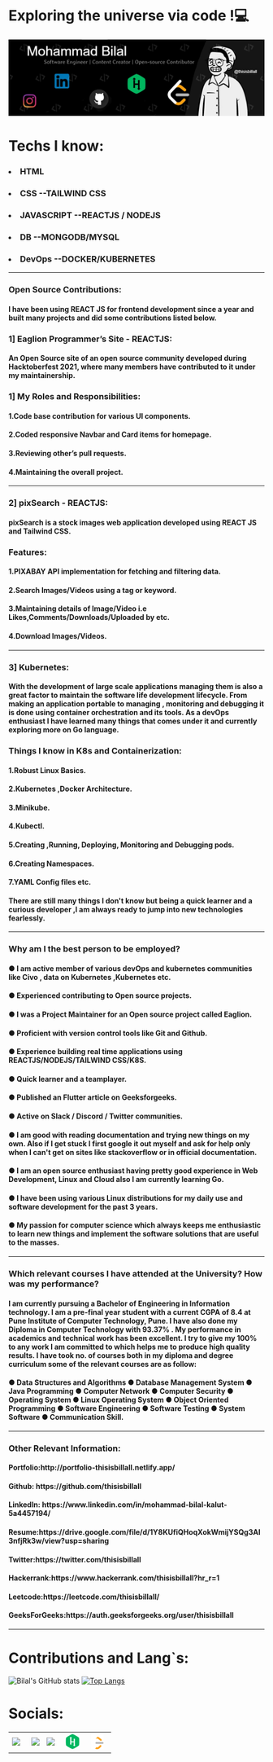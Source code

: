 <h1>Exploring the universe via code !💻</h1>

<img src= "https://github.com/thisisbillall/thisisbillall/blob/main/img/Banner.jpg"/>


<h1><b>Techs I know: </b></h1>
<h3><b><li>HTML</li></b></h3>
<h3><b><li>CSS --TAILWIND CSS</li></b></h3>
<h3><b><li>JAVASCRIPT --REACTJS / NODEJS</li></b></h3>
<h3><b><li>DB --MONGODB/MYSQL</li></b></h3>
<h3><b><li>DevOps --DOCKER/KUBERNETES</li></b></h3>

<hr/>

<h3><b>Open Source Contributions:</b></h3>
<h4> I have been using REACT JS for frontend development since a year and built many projects and did some contributions listed below. </h4>
 
<h3><b>1] Eaglion Programmer’s Site - REACTJS:</b></h3>

<h4>An Open Source site of an open source community developed during Hacktoberfest 2021, where many members have contributed to it under my maintainership.</h4>

<h3><b>1] My Roles and Responsibilities:</b></h3>

<h4>1.Code base contribution for various UI components.</h4>
<h4>2.Coded responsive Navbar and Card items for homepage.</h4>
<h4>3.Reviewing other’s pull requests. </h4>
<h4>4.Maintaining the overall project.</h4>

<hr/>


<h3><b>2] pixSearch - REACTJS:</b></h3>

<h4>pixSearch is a stock images web application developed using REACT JS  and Tailwind CSS.</h4>
<h3><b>Features:</b></h3>

<h4>1.PIXABAY API implementation for fetching and filtering data.</h4>
<h4>2.Search Images/Videos using a tag or keyword.</h4>
<h4>3.Maintaining details of Image/Video i.e Likes,Comments/Downloads/Uploaded by etc.</h4>
<h4>4.Download Images/Videos. </h4>

<hr/>


<h3><b>3] Kubernetes:</b></h3>
<h4>With the development of large scale applications managing them is also a great factor to maintain the software life development lifecycle. From making an application portable to  managing , monitoring and debugging it is done using container orchestration and its tools. As a devOps enthusiast I have learned many things that comes under it and currently exploring more on Go language.</h4>

<h3><b>Things I know in K8s and Containerization:</b></h3>
<h4>1.Robust Linux Basics.</h4>
<h4>2.Kubernetes ,Docker Architecture.</h4>
<h4><b>3.Minikube.</b></h4>
<h4><b>4.Kubectl.</b></h4>
<h4><b>5.Creating ,Running, Deploying, Monitoring and Debugging pods.</b></h4>
<h4><b>6.Creating Namespaces.</b></h4>
<h4><b>7.YAML Config files etc.</b></h4>
<h4><b>There are still many things I don't know but being a quick learner and a curious developer ,I am always ready to jump into new technologies fearlessly.</b></h4>

<hr/>

<h3>Why am I the best person to be employed? </h3>
<h4><b>●	I am active member of various devOps and kubernetes communities like Civo , data on Kubernetes ,Kubernetes etc.</b></h4>
<h4><b>●	Experienced contributing to Open source projects.</b></h4>
<h4><b>●	I was a Project Maintainer for an Open source project called Eaglion.</b></h4>
<h4><b>●	Proficient with version control tools like Git and Github.</b></h4>
<h4><b>●	Experience building real time applications using REACTJS/NODEJS/TAILWIND CSS/K8S.</b></h4>
<h4><b>●	Quick learner and a teamplayer.</b></h4>
<h4><b>●	Published an Flutter article  on Geeksforgeeks.</b></h4>
<h4><b>●	Active on Slack / Discord / Twitter communities.</b></h4>
<h4><b>●	I am good with reading documentation and trying new things on my own. Also if I get stuck I first google it out myself and ask for help only when I can't get on sites like stackoverflow or in official documentation. </b></h4>
<h4><b>●	 I am an open source enthusiast having pretty good experience in Web Development, Linux and Cloud also I am currently learning Go. </b></h4>
<h4><b>●	 I have been using various Linux distributions for my daily use and software development for the past 3 years. </b></h4>
<h4><b>●	My passion for computer science which always keeps me enthusiastic to learn new things and implement the software solutions that are useful to the masses. </b></h4>



<hr/>

 <h3><b>Which relevant courses I have  attended at the University? How was my performance?</b></h3>
<h4>
 I am currently pursuing a Bachelor of Engineering in Information technology. I am a pre-final year student with a current CGPA of 8.4 at Pune Institute of Computer Technology, Pune. I have also done my Diploma in Computer Technology with 93.37% . My performance in academics and technical work has been excellent. I try to give my 100% to any work I am committed to which helps me to produce high quality results. I have took no. of courses both in my diploma and degree curriculum some of the relevant courses are as follow:
 </h4>
<h4><b>
● Data Structures and Algorithms ● Database Management System ● Java Programming ● Computer Network ● Computer Security ● Operating System ● Linux Operating System ● Object Oriented Programming ● Software Engineering ● Software Testing ● System Software ● Communication Skill.
 </b></h4>
<hr/>


<h3><b>Other Relevant Information:</b></h3>

<h4><b>Portfolio:http://portfolio-thisisbillall.netlify.app/</b></h4>
<h4><b>Github: https://github.com/thisisbillall</b></h4>
<h4><b>LinkedIn: https://www.linkedin.com/in/mohammad-bilal-kalut-5a4457194/</b></h4>
<h4><b>Resume:https://drive.google.com/file/d/1Y8KUfiQHoqXokWmijYSQg3Al3nfjRk3w/view?usp=sharing</b></h4>
<h4><b>Twitter:https://twitter.com/thisisbillall</b></h4>
<h4><b>Hackerrank:https://www.hackerrank.com/thisisbillall?hr_r=1</b></h4>
<h4><b>Leetcode:https://leetcode.com/thisisbillall/</b></h4>
<h4><b>GeeksForGeeks:https://auth.geeksforgeeks.org/user/thisisbillall</b></h4>

<hr/>




<h1><b>Contributions and Lang`s:</b></h1>

![Bilal's GitHub stats](https://github-readme-stats.vercel.app/api?username=thisisbillall&show_icons=true)
[![Top Langs](https://github-readme-stats.vercel.app/api/top-langs/?username=thisisbillall)](https://github.com/thisisbillall/github-readme-stats)

<h1><b>Socials:</b></h1>
<table align="center">
  <tr>
      <th><a href="https://twitter.com/thisisbillall"><img height="30" src="https://github.com/WaylonWalker/WaylonWalker/blob/main/icon/twitter.png?raw=true"></a>&nbsp;&nbsp;</th>
      <th><a href="https://www.linkedin.com/in/mohammad-bilal-5a4457194/"><img height="30" src="https://github.com/WaylonWalker/WaylonWalker/blob/main/icon/linkedin.png?raw=true"></a></th>
      <th><a href="https://www.instagram.com/thisisbillall/"><img height="30" src="https://github.com/WaylonWalker/WaylonWalker/blob/main/icon/instagram.jpg?raw=true"></a>&nbsp;&nbsp;
    </th>
     <th><a href="https://www.hackerrank.com/thisisbillall"><img height="30" src="./img/hack.png"></a>&nbsp;&nbsp;</th>
      <th><a href="https://leetcode.com/thisisbillall/"><img height="30" src="./img/leet.png"></a>&nbsp;&nbsp;</th>

  </tr>
</table>

